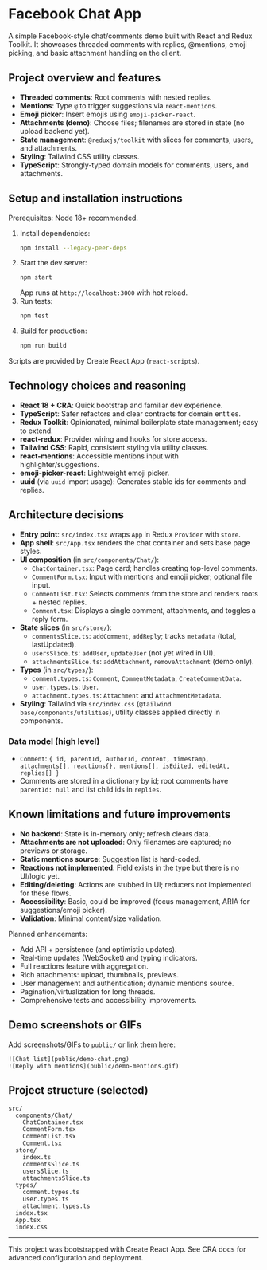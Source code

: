 # Facebook Chat App

A simple Facebook-style chat/comments demo built with React and Redux Toolkit. It showcases threaded comments with replies, @mentions, emoji picking, and basic attachment handling on the client.

## Project overview and features

- **Threaded comments**: Root comments with nested replies.
- **Mentions**: Type `@` to trigger suggestions via `react-mentions`.
- **Emoji picker**: Insert emojis using `emoji-picker-react`.
- **Attachments (demo)**: Choose files; filenames are stored in state (no upload backend yet).
- **State management**: `@reduxjs/toolkit` with slices for comments, users, and attachments.
- **Styling**: Tailwind CSS utility classes.
- **TypeScript**: Strongly-typed domain models for comments, users, and attachments.

## Setup and installation instructions

Prerequisites: Node 18+ recommended.

1. Install dependencies:
   ```bash
   npm install --legacy-peer-deps
   ```
2. Start the dev server:
   ```bash
   npm start
   ```
   App runs at `http://localhost:3000` with hot reload.
3. Run tests:
   ```bash
   npm test
   ```
4. Build for production:
   ```bash
   npm run build
   ```

Scripts are provided by Create React App (`react-scripts`).

## Technology choices and reasoning

- **React 18 + CRA**: Quick bootstrap and familiar dev experience.
- **TypeScript**: Safer refactors and clear contracts for domain entities.
- **Redux Toolkit**: Opinionated, minimal boilerplate state management; easy to extend.
- **react-redux**: Provider wiring and hooks for store access.
- **Tailwind CSS**: Rapid, consistent styling via utility classes.
- **react-mentions**: Accessible mentions input with highlighter/suggestions.
- **emoji-picker-react**: Lightweight emoji picker.
- **uuid** (via `uuid` import usage): Generates stable ids for comments and replies.

## Architecture decisions

- **Entry point**: `src/index.tsx` wraps `App` in Redux `Provider` with `store`.
- **App shell**: `src/App.tsx` renders the chat container and sets base page styles.
- **UI composition** (in `src/components/Chat/`):
  - `ChatContainer.tsx`: Page card; handles creating top-level comments.
  - `CommentForm.tsx`: Input with mentions and emoji picker; optional file input.
  - `CommentList.tsx`: Selects comments from the store and renders roots + nested replies.
  - `Comment.tsx`: Displays a single comment, attachments, and toggles a reply form.
- **State slices** (in `src/store/`):
  - `commentsSlice.ts`: `addComment`, `addReply`; tracks `metadata` (total, lastUpdated).
  - `usersSlice.ts`: `addUser`, `updateUser` (not yet wired in UI).
  - `attachmentsSlice.ts`: `addAttachment`, `removeAttachment` (demo only).
- **Types** (in `src/types/`):
  - `comment.types.ts`: `Comment`, `CommentMetadata`, `CreateCommentData`.
  - `user.types.ts`: `User`.
  - `attachment.types.ts`: `Attachment` and `AttachmentMetadata`.
- **Styling**: Tailwind via `src/index.css` (`@tailwind base/components/utilities`), utility classes applied directly in components.

### Data model (high level)

- `Comment`: `{ id, parentId, authorId, content, timestamp, attachments[], reactions{}, mentions[], isEdited, editedAt, replies[] }`
- Comments are stored in a dictionary by id; root comments have `parentId: null` and list child ids in `replies`.

## Known limitations and future improvements

- **No backend**: State is in-memory only; refresh clears data.
- **Attachments are not uploaded**: Only filenames are captured; no previews or storage.
- **Static mentions source**: Suggestion list is hard-coded.
- **Reactions not implemented**: Field exists in the type but there is no UI/logic yet.
- **Editing/deleting**: Actions are stubbed in UI; reducers not implemented for these flows.
- **Accessibility**: Basic, could be improved (focus management, ARIA for suggestions/emoji picker).
- **Validation**: Minimal content/size validation.

Planned enhancements:

- Add API + persistence (and optimistic updates).
- Real-time updates (WebSocket) and typing indicators.
- Full reactions feature with aggregation.
- Rich attachments: upload, thumbnails, previews.
- User management and authentication; dynamic mentions source.
- Pagination/virtualization for long threads.
- Comprehensive tests and accessibility improvements.

## Demo screenshots or GIFs

Add screenshots/GIFs to `public/` or link them here:

```
![Chat list](public/demo-chat.png)
![Reply with mentions](public/demo-mentions.gif)
```

## Project structure (selected)

```
src/
  components/Chat/
    ChatContainer.tsx
    CommentForm.tsx
    CommentList.tsx
    Comment.tsx
  store/
    index.ts
    commentsSlice.ts
    usersSlice.ts
    attachmentsSlice.ts
  types/
    comment.types.ts
    user.types.ts
    attachment.types.ts
  index.tsx
  App.tsx
  index.css
```

---

This project was bootstrapped with Create React App. See CRA docs for advanced configuration and deployment.
